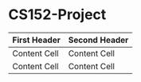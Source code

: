 # CS152-Project


| First Header  | Second Header |
| ------------- | ------------- |
| Content Cell  | Content Cell  |
| Content Cell  | Content Cell  |

